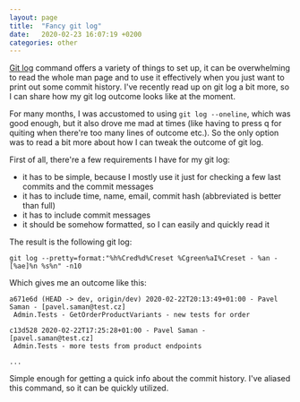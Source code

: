 ```yaml
---
layout: page
title:  "Fancy git log"
date:   2020-02-23 16:07:19 +0200
categories: other
---
```


[Git log](https://git-scm.com/docs/git-log) command offers a variety of things to set up, it can be overwhelming to read the whole man page and to use it effectively when you just want to print out some commit history. I've recently read up on git log a bit more, so I can share how my git log outcome looks like at the moment.

For many months, I was accustomed to using `git log --oneline`, which was good enough, but it also drove me mad at times (like having to press q for quiting when there're too many lines of outcome etc.). So the only option was to read a bit more about how I can tweak the outcome of git log.

First of all, there're a few requirements I have for my git log:

- it has to be simple, because I mostly use it just for checking a few last commits and the commit messages
- it has to include time, name, email, commit hash (abbreviated is better than full)
- it has to include commit messages
- it should be somehow formatted, so I can easily and quickly read it

The result is the following git log:

```
git log --pretty=format:"%h%Cred%d%Creset %Cgreen%aI%Creset - %an - [%ae]%n %s%n" -n10
```

Which gives me an outcome like this:

```
a671e6d (HEAD -> dev, origin/dev) 2020-02-22T20:13:49+01:00 - Pavel Saman - [pavel.saman@test.cz]
 Admin.Tests - GetOrderProductVariants - new tests for order

c13d528 2020-02-22T17:25:28+01:00 - Pavel Saman - [pavel.saman@test.cz]
 Admin.Tests - more tests from product endpoints

...
```

Simple enough for getting a quick info about the commit history. I've aliased this command, so it can be quickly utilized.

